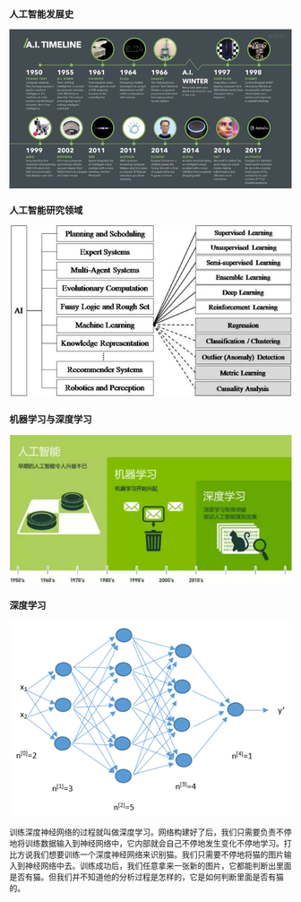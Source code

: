 ### 人工智能发展史
![image.png](./image/01.png)

### 人工智能研究领域
![image.png](./image/02.png)

### 机器学习与深度学习
![image.png](./image/03.png)

### 深度学习
![image.png](./image/04.png)

训练深度神经网络的过程就叫做深度学习。网络构建好了后，我们只需要负责不停地将训练数据输入到神经网络中，它内部就会自己不停地发生变化不停地学习。打比方说我们想要训练一个深度神经网络来识别猫。我们只需要不停地将猫的图片输入到神经网络中去。训练成功后，我们任意拿来一张新的图片，它都能判断出里面是否有猫。但我们并不知道他的分析过程是怎样的，它是如何判断里面是否有猫的。


